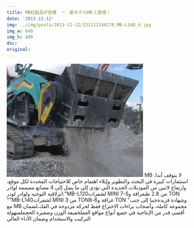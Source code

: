 ```yaml
---
title: MB社製品が倍増　－　新モデルMB-L登場！
date: '2013-11-12'
img: ../img/posts/2013-11-12/131112140170_MB-L160_4.jpg
img_w: 640
img_h: 400
dsc: 
original: 
---
```


<img 
    src="../img/posts/2013-11-12/131112140170_MB-L160_4.jpg"
    alt="131112140170 MB L160 4"
    class="rounded-2xl"
/>
MB لا يتوقف أبدا. استثمارات كبيرة في البحث والتطوير وإيلاء اهتمام خاص للاحتياجات المحددة لكل موقع، وارتفاع لاثنين من الموديلات الجديدة التي تؤدي إلى ما يصل إلى 4 مصانع مصممة لوادر انزلاقية التوجيه ولوادر لودر:"MB-L120لشفرات MINI من 2.8 طنغرافة و5-7 TON ""MB-L140لشفرات MINI من 3 TONغرافة و6-8 TON "وشهادة فريدةجنبا إلى جنب مع MB مجموعة كاملة، وأصحاب براءات الاختراع فقط لحركة مزدوجة في الفك،لضمان أقصى قدر من الإنتاجية في جميع أنواع مواقع العملخفيفة الوزن وصغيرة الحجملسهولة التركيب والاستخدام وضمان الأداء العالي